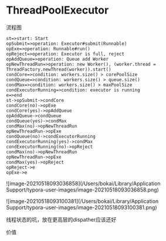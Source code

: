 # ThreadPoolExecutor

流程图

```flow
st=>start: Start
opSubmit=>operation: Executor#submit(Runnable)
opExe=>operation: Runnable#run()
opReject=>operation: Executor is full, reject
opAddQueue=>operation: Queue add Worker
opNewThreadRun=>operation: new Worker(), (worker.thread = ThreadFactory.newThread(worker)).start()
condCore=>condition: workers.size() > corePoolSize
condQueue=>condition: workers.size() > queue.size()
condMax=>condition: workers.size() > maxPoolSize
condExecutorRunning=>condition: executor is running
e=>end
st->opSubmit->condCore
condCore(no)->opExe
condCore(yes)->opAddQueue
opAddQueue->condQueue
condQueue(yes)->condMax
condMax(no)->opNewThreadRun
opNewThreadRun->opExe
condQueue(no)->condExecutorRunning
condExecutorRunning(yes)->condMax
condExecutorRunning(no)->opReject
condMax(no)->opNewThreadRun
opNewThreadRun->opExe
condMax(yes)->opReject
opReject->e
opExe->e

```

![image-20210518093036858](/Users/bokai/Library/Application Support/typora-user-images/image-20210518093036858.png)

![image-20210518093100381](/Users/bokai/Library/Application Support/typora-user-images/image-20210518093100381.png)

线程状态的坑，放在更高层的dispather应该还好

价值

